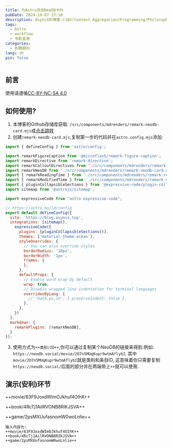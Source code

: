 ```yaml
---
title: 为Astro添加NeoDB卡片
pubDate: 2024-10-07 23:10
description: AsyncX的博客-i18n/Content Aggregation/Programming/Philosophy/Hobbies/i18n多语言/内容聚合/编程/哲学/爱好
tags:
  - Astro
  - workflow
  - 书影音游
categories:
  - 折腾期刊
lang: zh
pin: false
---
```

## 前言
使用请遵循[CC-BY-NC-SA 4.0](https://creativecommons.org/licenses/by-nc-sa/4.0/)

## 如何使用?
1. 本博客的Github存储库获取: `/src/components/mdrenders/remark-neodb-card.mjs`或[点击跳转](https://github.com/A5yncX/DG/blob/main/src/components/mdrenders/remark-neodb-card.mjs0)
2. 创建`remark-neodb-card.mjs`,复制第一步的代码并在`astro.config.mjs`添加:
```js title="astro.config.mjs" ins{6,39} collapse={1-37,40-41}
import { defineConfig } from 'astro/config';

import remarkFigureCaption from '@microflash/remark-figure-caption';
import remarkDirective from 'remark-directive';
import remarkCalloutDirectives from "./src/components/mdrenders/remark-callout-directives-customized.mjs"
import remarkNeoDB from "./src/components/mdrenders/remark-neodb-card.mjs"
import { remarkReadingTime } from './src/components/mdrenders/remark-reading-time.mjs';
import { remarkModifiedTime } from './src/components/mdrenders/remark-modified-time.mjs';
import { pluginCollapsibleSections } from '@expressive-code/plugin-collapsible-sections'
import sitemap from '@astrojs/sitemap';

import expressiveCode from "astro-expressive-code";

// https://astro.build/config
export default defineConfig({
  site: 'https://blog.asyncx.top',
  integrations: [sitemap(), 
    expressiveCode({
      plugins: [pluginCollapsibleSections()],
      themes: ['material-theme-ocean'],
      styleOverrides: {
        // You can also override styles
        borderRadius: '10px',
        borderWidth: '1px',
        frames: {
        },
      },
      defaultProps: {
        // Enable word wrap by default
        wrap: true,
        // Disable wrapped line indentation for terminal languages
        overridesByLang: {
          // 'bash,ps,sh': { preserveIndent: false },
        },
      },
    })
  ],
  markdown: {
    remarkPlugins: [remarkNeoDB],
  }
});
```

3. 使用方式为`++类别/ID++`,你可以通过复制某个NeoDB的链接来得到.例如: `https://neodb.social/movie/2O7n5MUqKupr9wtmAflybI`, 其中`movie/2O7n5MUqKupr9wtmAflybI`就是类别和条目ID, 这意味着你只需要复制`https://neodb.social/`后面的部分并在两端带上`++`就可以使用.

## 演示(安利)环节

++movie/63F9JoxdWImOJkhuf4OIhK++

++book/4RcTj1AilRVONB8RIKJSVA++

++game/2psMXUufasnomW0woLnlie++


```
输入内容为:
++movie/63F9JoxdWImOJkhuf4OIhK++
++book/4RcTj1AilRVONB8RIKJSVA++
++game/2psMXUufasnomW0woLnlie++
```